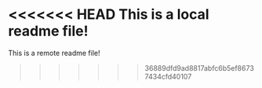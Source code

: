 <<<<<<< HEAD
This is a local readme file!
=======
This is a remote readme file!

>>>>>>> 36889dfd9ad8817abfc6b5ef86737434cfd40107

